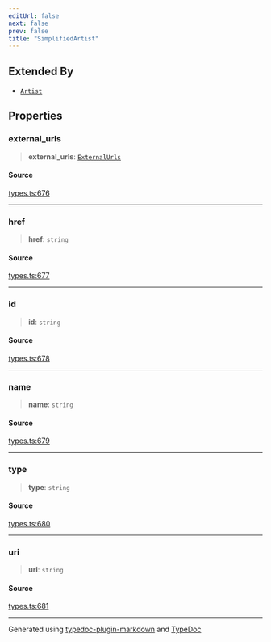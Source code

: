 ```yaml
---
editUrl: false
next: false
prev: false
title: "SimplifiedArtist"
---
```


## Extended By

- [`Artist`](/api/interfaces/artist/)

## Properties

### external\_urls

> **external\_urls**: [`ExternalUrls`](/api/interfaces/externalurls/)

#### Source

[types.ts:676](https://github.com/fostertheweb/spotify-web-sdk/blob/b2835c1/src/types.ts#L676)

***

### href

> **href**: `string`

#### Source

[types.ts:677](https://github.com/fostertheweb/spotify-web-sdk/blob/b2835c1/src/types.ts#L677)

***

### id

> **id**: `string`

#### Source

[types.ts:678](https://github.com/fostertheweb/spotify-web-sdk/blob/b2835c1/src/types.ts#L678)

***

### name

> **name**: `string`

#### Source

[types.ts:679](https://github.com/fostertheweb/spotify-web-sdk/blob/b2835c1/src/types.ts#L679)

***

### type

> **type**: `string`

#### Source

[types.ts:680](https://github.com/fostertheweb/spotify-web-sdk/blob/b2835c1/src/types.ts#L680)

***

### uri

> **uri**: `string`

#### Source

[types.ts:681](https://github.com/fostertheweb/spotify-web-sdk/blob/b2835c1/src/types.ts#L681)

***

Generated using [typedoc-plugin-markdown](https://www.npmjs.com/package/typedoc-plugin-markdown) and [TypeDoc](https://typedoc.org/)
